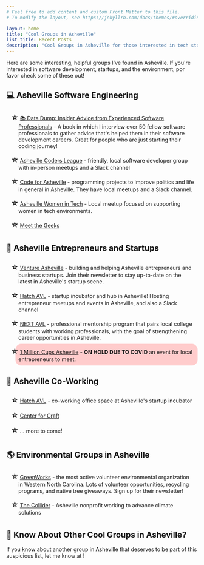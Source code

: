```yaml
---
# Feel free to add content and custom Front Matter to this file.
# To modify the layout, see https://jekyllrb.com/docs/themes/#overriding-theme-defaults

layout: home
title: "Cool Groups in Asheville"
list_title: Recent Posts
description: "Cool Groups in Asheville for those interested in tech startups, helping the environment, and co-working."
---
```


<style>
  .covid-on-hold {
    background-color: #FFCCCC;
    border-radius: 15px;
  }

  ul {
    list-style: none; /* Remove default bullets */
  }

  ul li::before {
    content: "\2606"; /* "\2022";  /* Add content: \2022 is the CSS Code/unicode for a bullet */
    /*color: red;  Change the color */
    font-weight: bold; /* If you want it to be bold */
    font-size: 20px;
    display: inline-block; /* Needed to add space between the bullet and the text */
    width: 1.2em; /* Also needed for space (tweak if needed) */
    margin-left: -1em; /* Also needed for space (tweak if needed) */
  }

  li {
    padding: 8px;
  }
</style>

Here are some interesting, helpful groups I've found in Asheville. If you're interested in software development, startups, and the environment, por favor check some of these out!

<section>
  <h2>💻 Asheville Software Engineering</h2>
  <ul>
    <li><a href="./datadump">📚 Data Dump: Insider Advice from Experienced Software Professionals</a> - A book in which I interview over 50 fellow software professionals to gather advice that's helped them in their software development careers. Great for people who are just starting their coding journey!</li>
    <li><a href="http://avlcoders.org/?source=peckyeah.com">Asheville Coders League</a> - friendly, local software developer group with in-person meetups and a Slack channel</li>
    <li><a href="https://www.codeforasheville.org/?source=peckyeah.com">Code for Asheville</a> - programming projects to improve politics and life in general in Asheville. They have local meetups and a Slack channel.</li>
    <li><a href="https://www.meetup.com/Asheville-Women-in-Tech/?source=peckyeah.com">Asheville Women in Tech</a> - Local meetup focused on supporting women in tech environments.</li>
    <li><a href="https://meetthegeeks.net/?source=peckyeah.com">Meet the Geeks</a></li>
  </ul>
</section>

<section>
  <h2>🤝 Asheville Entrepreneurs and Startups</h2>
  <ul>
    <li><a href="https://ventureasheville.com/?source=peckyeah.com">Venture Asheville</a> - building and helping Asheville entrepreneurs and business startups. Join their newsletter to stay up-to-date on the latest in Asheville's startup scene.</li>
    <li><a href="https://hatchinnovationhub.org/?source=peckyeah.com">Hatch AVL</a> - startup incubator and hub in Asheville! Hosting entrepreneur meetups and events in Asheville, and also a Slack channel</li>
    <li><a href="https://www.ashevillechamber.org/business-environment/talent-workforce/next-avl/?source=peckyeah.com">NEXT AVL</a> - professional mentorship program that pairs local college students with working professionals, with the goal of strengthening career opportunities in Asheville.</li>
    <li title="ON HOLD DUE TO COVID" class="covid-on-hold"><a href="https://www.1millioncups.com/asheville?source=peckyeah.com">1 Million Cups Asheville</a> - <strong>ON HOLD DUE TO COVID</strong> an event for local entrepreneurs to meet.</li>
  </ul>
</section>

<section>
  <h2>🧳 Asheville Co-Working</h2>
  <ul>
    <li><a href="https://hatchinnovationhub.org/?source=peckyeah.com">Hatch AVL</a> - co-working office space at Asheville's startup incubator</li>
    <li><a href="https://www.centerforcraft.org/cowork?source=peckyeah.com">Center for Craft</a></li>
    <li>... more to come!</li>
  </ul>
</section>

<section>
<h2>🌎 Environmental Groups in Asheville</h2>
  <ul>
    <li><a href="https://www.ashevillegreenworks.org/?source=peckyeah.com">GreenWorks</a> - the most active volunteer environmental organization in Western North Carolina. Lots of volunteer opportunities, recycling programs, and native tree giveaways. Sign up for their newsletter!</li>
    <li><a href="https://thecollider.org/?source=peckyeah.com">The Collider</a> - Asheville nonprofit working to advance climate solutions</li>
  </ul>
</section>


<h2>🤔 Know About Other Cool Groups in Asheville?</h2>

If you know about another group in Asheville that deserves to be part of this auspicious list, let me know at <script language="JavaScript">
              var name1 = 'e';
              var name2 = 'jo';
              var yay = 'peckyeah.com';
              document.write(name2 + name1 + '@' + yay);
            </script>!



